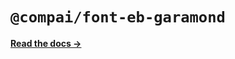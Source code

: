 # `@compai/font-eb-garamond`

[**Read the docs &rarr;**](https://components.ai/docs/typefaces/eb-garamond)
